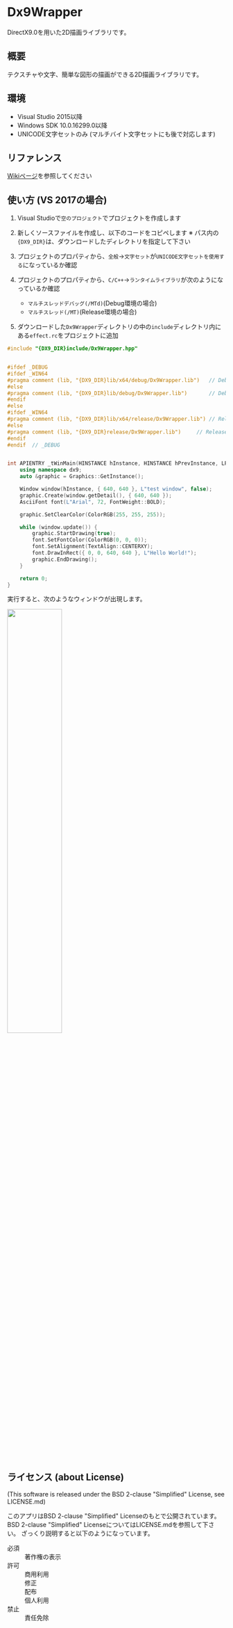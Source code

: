 # Dx9Wrapper
DirectX9.0を用いた2D描画ライブラリです。

## 概要
テクスチャや文字、簡単な図形の描画ができる2D描画ライブラリです。

## 環境
- Visual Studio 2015以降
- Windows SDK 10.0.16299.0以降
- UNICODE文字セットのみ (マルチバイト文字セットにも後で対応します)

## リファレンス
[Wikiページ](https://github.com/Yamamoto0773/Dx9Wrapper/wiki)を参照してください

## 使い方 (VS 2017の場合)
1. Visual Studioで`空のプロジェクト`でプロジェクトを作成します
2. 新しくソースファイルを作成し、以下のコードをコピペします ※ パス内の`{DX9_DIR}`は、ダウンロードしたディレクトリを指定して下さい

3. プロジェクトのプロパティから、`全般`→`文字セット`が`UNICODE文字セットを使用する`になっているか確認
4. プロジェクトのプロパティから、`C/C++`→`ランタイムライブラリ`が次のようになっているか確認
	- `マルチスレッドデバッグ(/MTd)`(Debug環境の場合)
	- `マルチスレッド(/MT)`(Release環境の場合)
5. ダウンロードした`Dx9Wrapper`ディレクトリの中の`include`ディレクトリ内にある`effect.rc`をプロジェクトに追加

```cpp
#include "{DX9_DIR}include/Dx9Wrapper.hpp"


#ifdef _DEBUG
#ifdef _WIN64
#pragma comment (lib, "{DX9_DIR}lib/x64/debug/Dx9Wrapper.lib")   // Debug x64
#else
#pragma comment (lib, "{DX9_DIR}lib/debug/Dx9Wrapper.lib")       // Debug x86
#endif
#else
#ifdef _WIN64
#pragma comment (lib, "{DX9_DIR}lib/x64/release/Dx9Wrapper.lib") // Release x64
#else
#pragma comment (lib, "{DX9_DIR}release/Dx9Wrapper.lib")     // Release x86
#endif
#endif	// _DEBUG


int APIENTRY _tWinMain(HINSTANCE hInstance, HINSTANCE hPrevInstance, LPTSTR lpCmdLine, int nCmdShow) {
	using namespace dx9;
	auto &graphic = Graphics::GetInstance();

	Window window(hInstance, { 640, 640 }, L"test window", false);
	graphic.Create(window.getDetail(), { 640, 640 });
	AsciiFont font(L"Arial", 72, FontWeight::BOLD);

	graphic.SetClearColor(ColorRGB(255, 255, 255));

	while (window.update()) {
		graphic.StartDrawing(true);
		font.SetFontColor(ColorRGB(0, 0, 0));
		font.SetAlignment(TextAlign::CENTERXY);
		font.DrawInRect({ 0, 0, 640, 640 }, L"Hello World!");
		graphic.EndDrawing();
	}

	return 0;
}
```
実行すると、次のようなウィンドウが出現します。

<img src="https://i.imgur.com/rOV8pVq.png" width=50%>

## ライセンス (about License)
(This software is released under the BSD 2-clause "Simplified" License,  see LICENSE.md)

このアプリはBSD 2-clause "Simplified" Licenseのもとで公開されています。
BSD 2-clause "Simplified" LicenseについてはLICENSE.mdを参照して下さい。
ざっくり説明すると以下のようになっています。

<dl>
	<dt>必須</dt>
	<dd>著作権の表示</dd>
	<dt>許可</dt>
	<dd>商用利用</dd>
	<dd>修正</dd>
	<dd>配布</dd>
	<dd>個人利用</dd>
	<dt>禁止</dt>
	<dd>責任免除</dd>
</dl>

  
  
